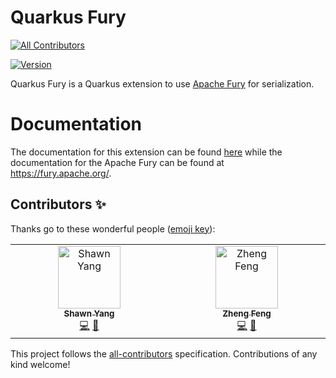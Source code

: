 # Quarkus Fury
<!-- ALL-CONTRIBUTORS-BADGE:START - Do not remove or modify this section -->
[![All Contributors](https://img.shields.io/badge/all_contributors-2-orange.svg?style=flat-square)](#contributors-)
<!-- ALL-CONTRIBUTORS-BADGE:END -->

[![Version](https://img.shields.io/maven-central/v/io.quarkiverse.fury/quarkus-fury?logo=apache-maven&style=flat-square)](https://central.sonatype.com/artifact/io.quarkiverse.fury/quarkus-fury-parent)

Quarkus Fury is a Quarkus extension to use [Apache Fury](https://github.com/apache/fury) for serialization.

# Documentation

The documentation for this extension can be found [here](https://docs.quarkiverse.io/quarkus-fury/dev/index.html) while the documentation for the Apache Fury can be found at https://fury.apache.org/.

## Contributors ✨

Thanks go to these wonderful people ([emoji key](https://allcontributors.org/docs/en/emoji-key)):

<!-- ALL-CONTRIBUTORS-LIST:START - Do not remove or modify this section -->
<!-- prettier-ignore-start -->
<!-- markdownlint-disable -->
<table>
  <tbody>
    <tr>
      <td align="center" valign="top" width="14.28%"><a href="https://github.com/chaokunyang"><img src="https://avatars.githubusercontent.com/u/12445254?v=4?s=100" width="100px;" alt="Shawn Yang"/><br /><sub><b>Shawn Yang</b></sub></a><br /><a href="https://github.com/quarkiverse/quarkus-fury/commits?author=chaokunyang" title="Code">💻</a> <a href="#maintenance-chaokunyang" title="Maintenance">🚧</a></td>
      <td align="center" valign="top" width="14.28%"><a href="https://zhfeng.github.io/"><img src="https://avatars.githubusercontent.com/u/1246139?v=4?s=100" width="100px;" alt="Zheng Feng"/><br /><sub><b>Zheng Feng</b></sub></a><br /><a href="https://github.com/quarkiverse/quarkus-fury/commits?author=zhfeng" title="Code">💻</a> <a href="#maintenance-zhfeng" title="Maintenance">🚧</a></td>
    </tr>
  </tbody>
</table>

<!-- markdownlint-restore -->
<!-- prettier-ignore-end -->

<!-- ALL-CONTRIBUTORS-LIST:END -->

This project follows the [all-contributors](https://github.com/all-contributors/all-contributors) specification. Contributions of any kind welcome!

